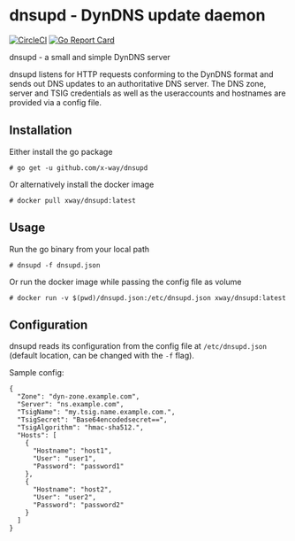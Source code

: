 # dnsupd - DynDNS update daemon
[![CircleCI](https://circleci.com/gh/x-way/dnsupd.svg?style=svg)](https://circleci.com/gh/x-way/dnsupd)
[![Go Report Card](https://goreportcard.com/badge/github.com/x-way/dnsupd)](https://goreportcard.com/report/github.com/x-way/dnsupd)

dnsupd - a small and simple DynDNS server

dnsupd listens for HTTP requests conforming to the DynDNS format and sends out DNS updates to an authoritative DNS server.
The DNS zone, server and TSIG credentials as well as the useraccounts and hostnames are provided via a config file.

## Installation
Either install the go package
```
# go get -u github.com/x-way/dnsupd
```
Or alternatively install the docker image
```
# docker pull xway/dnsupd:latest
```

## Usage
Run the go binary from your local path
```
# dnsupd -f dnsupd.json
```
Or run the docker image while passing the config file as volume
```
# docker run -v $(pwd)/dnsupd.json:/etc/dnsupd.json xway/dnsupd:latest
```

## Configuration

dnsupd reads its configuration from the config file at `/etc/dnsupd.json` (default location, can be changed with the `-f` flag).

Sample config:
```
{
  "Zone": "dyn-zone.example.com",
  "Server": "ns.example.com",
  "TsigName": "my.tsig.name.example.com.",
  "TsigSecret": "Base64encodedsecret==",
  "TsigAlgorithm": "hmac-sha512.",
  "Hosts": [
    {
      "Hostname": "host1",
      "User": "user1",
      "Password": "password1"
    },
    {
      "Hostname": "host2",
      "User": "user2",
      "Password": "password2"
    }
  ]
}
```

